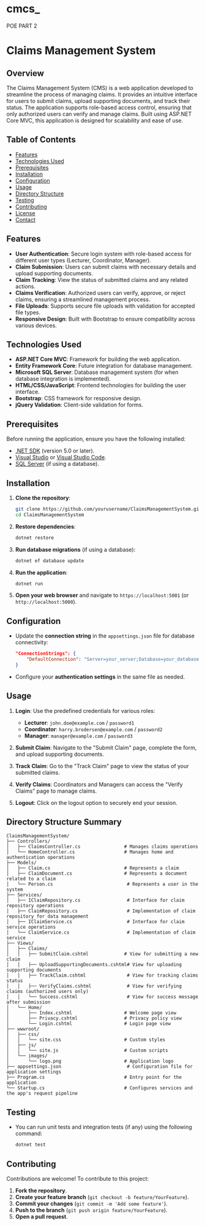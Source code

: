 # cmcs_
 POE PART 2
 
# Claims Management System

## Overview
The Claims Management System (CMS) is a web application developed to streamline the process of managing claims. It provides an intuitive interface for users to submit claims, upload supporting documents, and track their status. The application supports role-based access control, ensuring that only authorized users can verify and manage claims. Built using ASP.NET Core MVC, this application is designed for scalability and ease of use.

## Table of Contents
- [Features](#features)
- [Technologies Used](#technologies-used)
- [Prerequisites](#prerequisites)
- [Installation](#installation)
- [Configuration](#configuration)
- [Usage](#usage)
- [Directory Structure](#directory-structure)
- [Testing](#testing)
- [Contributing](#contributing)
- [License](#license)
- [Contact](#contact)

## Features
- **User Authentication**: Secure login system with role-based access for different user types (Lecturer, Coordinator, Manager).
- **Claim Submission**: Users can submit claims with necessary details and upload supporting documents.
- **Claim Tracking**: View the status of submitted claims and any related actions.
- **Claims Verification**: Authorized users can verify, approve, or reject claims, ensuring a streamlined management process.
- **File Uploads**: Supports secure file uploads with validation for accepted file types.
- **Responsive Design**: Built with Bootstrap to ensure compatibility across various devices.

## Technologies Used
- **ASP.NET Core MVC**: Framework for building the web application.
- **Entity Framework Core**: Future integration for database management.
- **Microsoft SQL Server**: Database management system (for when database integration is implemented).
- **HTML/CSS/JavaScript**: Frontend technologies for building the user interface.
- **Bootstrap**: CSS framework for responsive design.
- **jQuery Validation**: Client-side validation for forms.

## Prerequisites
Before running the application, ensure you have the following installed:
- [.NET SDK](https://dotnet.microsoft.com/download) (version 5.0 or later).
- [Visual Studio](https://visualstudio.microsoft.com/) or [Visual Studio Code](https://code.visualstudio.com/).
- [SQL Server](https://www.microsoft.com/en-us/sql-server/sql-server-downloads) (if using a database).

## Installation
1. **Clone the repository**:
   ```bash
   git clone https://github.com/yourusername/ClaimsManagementSystem.git
   cd ClaimsManagementSystem
   ```

2. **Restore dependencies**:
   ```bash
   dotnet restore
   ```

3. **Run database migrations** (if using a database):
   ```bash
   dotnet ef database update
   ```

4. **Run the application**:
   ```bash
   dotnet run
   ```

5. **Open your web browser** and navigate to `https://localhost:5001` (or `http://localhost:5000`).

## Configuration
- Update the **connection string** in the `appsettings.json` file for database connectivity:
  ```json
  "ConnectionStrings": {
      "DefaultConnection": "Server=your_server;Database=your_database;User Id=your_user;Password=your_password;"
  }
  ```
- Configure your **authentication settings** in the same file as needed.

## Usage
1. **Login**: Use the predefined credentials for various roles:
   - **Lecturer**: `john.doe@example.com` / `password1`
   - **Coordinator**: `harry.brodersen@example.com` / `password2`
   - **Manager**: `manager@example.com` / `password3`

2. **Submit Claim**: Navigate to the "Submit Claim" page, complete the form, and upload supporting documents.

3. **Track Claim**: Go to the "Track Claim" page to view the status of your submitted claims.

4. **Verify Claims**: Coordinators and Managers can access the "Verify Claims" page to manage claims.

5. **Logout**: Click on the logout option to securely end your session.

## Directory Structure Summary
```
ClaimsManagementSystem/
├── Controllers/
│   ├── ClaimsController.cs                # Manages claims operations
│   └── HomeController.cs                  # Manages home and authentication operations
├── Models/
│   ├── Claim.cs                           # Represents a claim
│   ├── ClaimDocument.cs                   # Represents a document related to a claim
│   └── Person.cs                           # Represents a user in the system
├── Services/
│   ├── IClaimRepository.cs                 # Interface for claim repository operations
│   ├── ClaimRepository.cs                  # Implementation of claim repository for data management
│   ├── IClaimService.cs                    # Interface for claim service operations
│   └── ClaimService.cs                     # Implementation of claim service
├── Views/
│   ├── Claims/
│   │   ├── SubmitClaim.cshtml             # View for submitting a new claim
│   │   ├── UploadSupportingDocuments.cshtml# View for uploading supporting documents
│   │   ├── TrackClaim.cshtml               # View for tracking claims status
│   │   ├── VerifyClaims.cshtml             # View for verifying claims (authorized users only)
│   │   └── Success.cshtml                  # View for success message after submission
│   └── Home/
│       ├── Index.cshtml                   # Welcome page view
│       ├── Privacy.cshtml                 # Privacy policy view
│       └── Login.cshtml                   # Login page view
├── wwwroot/
│   ├── css/
│   │   └── site.css                       # Custom styles
│   ├── js/
│   │   └── site.js                        # Custom scripts
│   └── images/
│       └── logo.png                       # Application logo
├── appsettings.json                        # Configuration file for application settings
├── Program.cs                             # Entry point for the application
└── Startup.cs                             # Configures services and the app's request pipeline
```

## Testing
- You can run unit tests and integration tests (if any) using the following command:
  ```bash
  dotnet test
  ```

## Contributing
Contributions are welcome! To contribute to this project:
1. **Fork the repository**.
2. **Create your feature branch** (`git checkout -b feature/YourFeature`).
3. **Commit your changes** (`git commit -m 'Add some feature'`).
4. **Push to the branch** (`git push origin feature/YourFeature`).
5. **Open a pull request**.

